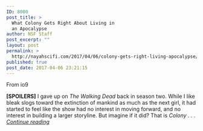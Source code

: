 ```yaml
---
ID: 8000
post_title: >
  What Colony Gets Right About Living in
  an Apocalypse
author: NSF Staff
post_excerpt: ""
layout: post
permalink: >
  http://nayahscifi.com/2017/04/06/colony-gets-right-living-apocalypse/
published: true
post_date: 2017-04-06 23:21:15
---
```

From io9

<strong>[SPOILERS]</strong>
I gave up on <em>The Walking Dead</em> back in season two. While I like bleak slogs toward the extinction of mankind as much as the next girl, it had started to feel like the show had no interest in moving forward, and no interest in building a larger storyline. But imagine if it did? That is <em>Colony . . . <a href="http://io9.gizmodo.com/what-colony-gets-right-about-living-in-an-apocalypse-1793383025?utm_source=feedburner&amp;utm_medium=feed&amp;utm_campaign=Feed%3A+gizmodo%2Ffull+%28Gizmodo%29">Continue reading</a></em>

&nbsp;